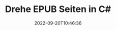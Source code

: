 ---
############################# Static ############################
layout: "auto-gen-merger"
date: 2022-09-20T10:46:36
draft: false
otherformats: pdf xps tex

############################# Head ############################
head_title: "Drehe EPUB Seiten in C# – Drehe um 90, 180, 270 Winkel"
head_description: "Drehen Sie bestimmte oder alle Dokumentseiten einer EPUB-Datei in einem Rotationswinkel von 90, 180, 270 mithilfe der Documents Merger API."

############################# Header ############################
title: "Drehe EPUB Seiten in C#"
description: "Drehen Sie EPUB-Seiten mit ein paar Zeilen .NET-Code."
bg_image: "https://cms.admin.containerize.com/templates/aspose/App_Themes/V3/images/bg/header1.png"
bg_overlay: false
button:
    enable: true
    icon: "fas fa-arrow-down"
    label: "Download kostenlose Testversion"
    link: "https://downloads.groupdocs.com/merger/net"

############################# SubMenu ############################
submenu:
    enable: true

    left:
        img_alt: "GroupDocs.Merger for .NET"
        image: "https://cms.admin.containerize.com/templates/groupdocs/images/product-logos/90x90-noborder/groupdocs-merger-net.png"
        product: "GroupDocs.Merger"
        platform: ".NET"

    middle:
        button:

            # button loop
            - link: "https://apireference.groupdocs.com/merger/net"
              text: "API-Referenz"

            # button loop
            - link: "https://github.com/groupdocs-merger"
              text: "Codebeispiele"

            # button loop
            - link: "https://products.groupdocs.app/merger/family"
              text: "Live-Demos"

            # button loop
            - link: "https://purchase.groupdocs.com/pricing/merger/net"
              text: "Preisgestaltung"

    right:
        link_download: "https://downloads.groupdocs.com/merger"
        link_learn: "https://docs.groupdocs.com/merger/net"
        link_buy: "https://purchase.groupdocs.com"

############################# About ############################
about:
    enable: true
    title: "Über die GroupDocs.Merger for .NET-API"
    content: |
        [GroupDocs.Merger for .NET](/de/merger/net/) bietet eine einfache Lösung zum sicheren Zusammenführen und Teilen zwischen einer Vielzahl von Dokumentformaten, einschließlich PDF, Microsoft Office (Word, Excel, PowerPoint , OneNote), OpenDocument, HTML, Bilder und viele andere in .NET-Anwendungen. Durch Hinzufügen von nur wenigen Codezeilen können Sie mehrere Dokumentoperationen ausführen, z. B. Verschieben, Entfernen, Drehen, Austauschen, Extrahieren oder Ändern der Ausrichtung von Seiten innerhalb der Dokumente. Die API zum Zusammenführen von Dokumenten unterstützt auch die Vorschau von Dokumentseiten als Bild, um die Dokumentstruktur, die Formatierung und den Inhalt auf der Seite zu analysieren.
        
        GroupDocs.Merger API ist die richtige Wahl für Unternehmenslösungen, die Funktionen zum Rotieren von Dateiseiten benötigen. Diese APIs werden auf allen wichtigen Betriebssystemen und Plattformen einschließlich .NET Framework, .NET Standard, .NET Core, Mono gut unterstützt.

############################# Steps ############################
steps:
    enable: true
    title_left: "Drehe EPUB Dateiseiten in .NET"
    content_left: |
        [GroupDocs.Merger for .NET](/de/merger/net/) macht es Entwicklern von C# leicht, einige bestimmte oder alle Seiten innerhalb einer EPUB-Datei um 90 zu rotieren , 180 oder 270 Drehwinkel, indem Sie ein paar einfache Schritte ausführen.
        
        * Initialisieren Sie **RotateOptions** mit dem gewünschten Rotationswinkel und den Seitenzahlen.
        * Erstellen Sie eine neue Instanz von **Merger** und übergeben Sie den Pfad des Quelldokuments als Konstruktorparameter.
        * Rufen Sie **RotatePages** auf und übergeben Sie das Objekt **RotateOptions**.
        * Rufen Sie **Save** auf und geben Sie den Dateipfad an, um das resultierende Dokument zu speichern.

    title_right: "System Anforderungen"
    content_right: |
        GroupDocs.Merger for .NET-APIs werden auf allen wichtigen Plattformen und Betriebssystemen unterstützt. Bevor Sie den folgenden Code ausführen, stellen Sie bitte sicher, dass die folgenden Voraussetzungen auf Ihrem System installiert sind.

        * Betriebssysteme: Microsoft Windows, Linux, MacOS
        * Entwicklungsumgebungen: Visual Studio, Xamarin, MonoDevelop
        * Rahmen: .NET Framework, .NET Standard, .NET Core, Mono
        * Laden Sie die neueste Version von GroupDocs.Merger for .NET von [NuGet](https://www.nuget.org/packages/groupdocs.merger) herunter
         
    code: |
     {{% merger/additional-styles %}}
     {{< merger/code-merger title="So drehen Sie EPUB-Dateiseiten mit C#-Beispielcode">}}

        ```csharp    
        // Drehen Sie EPUB Dateiseiten mit der GroupDocs.Merger API
        // Initialisieren Sie die RotateOptions-Klasse, um den Rotationswinkel und die zu drehenden Seitenzahlen anzugeben
        RotateOptions rotateOptions = new RotateOptions(RotateMode.Rotate180, new int[] { 2, 3 });

        // Merger mit Eingabedokument EPUB instanziieren
        using (Merger merger = new Merger("input.epub"))
          {
            // Rufen Sie die RotatePages-Methode auf und übergeben Sie ihr das RotateOptions-Objekt
            merger.RotatePages(rotateOptions);
    
            // Rufen Sie die Save-Methode auf und übergeben Sie den gewünschten Dateipfad, um das Ausgabedokument zu speichern
            merger.Save("output.epub");
          }
        ```
     {{< /merger/code-merger >}}

############################# Demos ############################
demos:
    enable: true
    title: "Live-Demos - Drehen Sie EPUB Dateiseiten online"
    content: |
       Drehen Sie jetzt EPUB Dateiseiten, indem Sie die Website [GroupDocs.Merger Live Demos](https://products.groupdocs.app/splitter/rotate-pages/epub) besuchen.
       Die Live-Demo hat die folgenden Vorteile.
        
############################# About Formats ############################
about_formats:
    enable: true

############################# More Formats ############################
more_formats:
    enable: true
    title: "Drehen Sie Seiten anderer Dokumentformate"
    content: |
        .NET dokumentiert Merger & Split API für Dateiformate und Bilder. Drehen Sie einige der gängigen Dateiformate wie unten angegeben.

############################# Back to top ###############################
back_to_top:
    enable: true
---